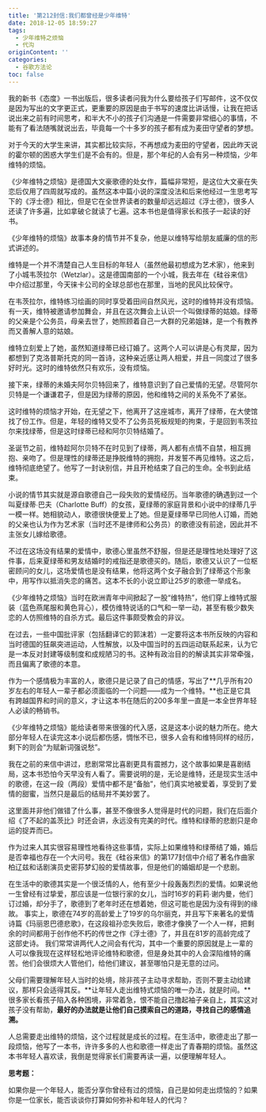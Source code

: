 ```yaml
---
title: '第212封信:我们都曾经是少年维特'
date: 2018-12-05 18:59:27
tags:
  - 少年维特之烦恼
  - 代沟
originContent: ''
categories:
  - 谷歌方法论
toc: false
---
```

我的新书《态度》一书出版后，很多读者问我为什么要给孩子们写邮件，这不仅仅是因为写出的文字更正式，更重要的原因是由于书写的速度比讲话慢，让我在把话说出来之前有时间思考，和半大不小的孩子们沟通是一件需要非常细心的事情，不能有了看法随嘴就说出去，毕竟每一个十多岁的孩子都有成为麦田守望者的梦想。

对于今天的大学生来讲，其实都比较实际，不再想成为麦田的守望者，因此昨天说的霍尔顿的困惑大学生们是不会有的。但是，那个年纪的人会有另一种烦恼，少年维特的烦恼。

《少年维特之烦恼》是德国大文豪歌德的处女作，篇幅非常短，是这位大文豪在失恋后仅用了四周就写成的。虽然这本中篇小说的深度没法和后来他经过一生思考写下的《浮士德》相比，但是它在全世界读者的数量却远远超过《浮士德》，很多人还读了许多遍，比如拿破仑就读了七遍。这本书也是值得家长和孩子一起读的好书。

《少年维特的烦恼》故事本身的情节并不复杂，他是以维特写给朋友威廉的信的形式讲述的。

维特是一个并不清楚自己人生目标的年轻人（虽然他最初想成为艺术家），他来到了小城韦茨拉尔（Wetzlar）。这是德国南部的一个小城，我去年在《硅谷来信》中介绍过那里，今天徕卡公司的全球总部也在那里，当地的民风比较保守。

在韦茨拉尔，维特练习绘画的同时享受着田间自然风光，这时的维特并没有烦恼。有一天，维特被邀请参加舞会，并且在这次舞会上认识一个叫做绿蒂的姑娘。绿蒂的父亲是个公务员，母亲去世了，她照顾着自己一大群的兄弟姐妹，是一个有教养而又善解人意的姑娘。

维特立刻爱上了她，虽然知道绿蒂已经订婚了。这两个人可以讲是心有灵犀，因为都想到了克洛普斯托克的同一首诗，这种亲近感让两人相爱，并且一同度过了很多好时光。这时的维特依然只有欢乐，没有烦恼。

接下来，绿蒂的未婚夫阿尔贝特回来了，维特意识到了自己爱情的无望。尽管阿尔贝特是一个谦谦君子，但是因为绿蒂的原因，他和维特之间的关系免不了紧张。

这时维特的烦恼才开始，在无望之下，他离开了这座城市，离开了绿蒂，在大使馆找了份工作。但是，年轻的维特又受不了公务员死板规矩的拘束，于是回到韦茨拉尔来找绿蒂，但是这时绿蒂已经和阿尔贝特结婚了。

圣诞节之前，维特趁阿尔贝特不在时见到了绿蒂，两人都有点情不自禁，相互拥抱、亲吻了。但是理性的绿蒂还是挣脱维特的拥抱，并发誓不再见维特。这之后，维特彻底绝望了。他写了一封诀别信，并且开枪结束了自己的生命。全书到此结束。

小说的情节其实就是源自歌德自己一段失败的爱情经历。当年歌德的确遇到过一个叫夏绿蒂∙巴夫（Charlotte Buff）的女孩，夏绿蒂的家庭背景和小说中的绿蒂几乎一模一样。她相貌动人，歌德很快便爱上了她。但是夏绿蒂早已同他人订婚，而她的父亲也认为作为艺术家（当时还不是律师和公务员）的歌德没有前途，因此并不主张女儿嫁给歌德。

不过在这场没有结果的爱情中，歌德心里虽然不舒服，但是还是理性地处理好了这件事，后来夏绿蒂和男友结婚时的戒指还是歌德买的。随后，歌德又认识了一位枢密顾问的女儿，这场爱情也是没有结果，他将这两个女子融合到了绿蒂这个形象中，用写作以抵消失恋的痛苦。这本不长的小说立即让25岁的歌德一举成名。

《少年维特之烦恼》当时在欧洲青年中间掀起了一股“维特热”，他们穿上维特式服装（蓝色燕尾服和黄色背心），模仿维特说话的口气和一举一动，甚至有极少数失恋的人仿照维特的自杀方式。最后这件事颇受教会的非议。

在过去，一些中国批评家（包括翻译它的郭沫若）一定要将这本书所反映的内容和当时德国的狂飙突进运动，人性解放，以及中国当时的五四运动联系起来，认为它是一本反对封建等级制度和成规陋习的书。这种有政治目的的解读其实非常牵强，而且偏离了歌德的本意。

作为一个感情极为丰富的人，歌德只是记录了自己的情感，写出了**几乎所有20岁左右的年轻人一辈子都必须面临的一个问题——成为一个维特。**也正是它具有跨越国界和时间的意义，才让这本书在随后的200多年里一直是一本全世界年轻人必读的畅销书。

《少年维特之烦恼》能给读者带来很强的代入感，这是这本小说的魅力所在。绝大部分年轻人在读完这本小说后都伤感，惆怅不已，很多人会有和维特同样的经历，剩下的则会“为赋新词强说愁”。

我在之前的来信中讲过，悲剧常常比喜剧更具有震撼力，这个故事如果是喜剧结局，这本书恐怕今天早没有人看了。需要说明的是，无论是维特，还是现实生活中的歌德，在这一段（两段）爱情中都不是“备胎”，他们真实地被爱着，享受到了爱情的甜蜜，当然只是最后的结局并不美妙罢了。

这里面并非他们做错了什么事，甚至不像很多人觉得是时代的问题，我们在后面介绍《了不起的盖茨比》时还会讲，永远没有完美的时代。维特和绿蒂的悲剧只是命运的捉弄而已。

作为过来人其实很容易理性地看待这些事情，实际上如果维特和绿蒂结了婚，婚后是否幸福也存在一个大问号。我在《硅谷来信》的第177封信中介绍了著名作曲家柏辽兹和话剧演员史密荪梦幻般的爱情故事，但是他们的婚姻却是一个悲剧。

在生活中的歌德其实是一个很泛情的人，他有至少十段轰轰烈烈的爱情。如果说他一生曾经有过挚爱，那应该是一位银行家的女儿，当时16岁的莉莉∙谢内曼，他们订过婚，却分手了，歌德到了老年时还在想着她，但这可能也是因为没有得到的缘故。
事实上，歌德在74岁的高龄爱上了19岁的乌尔丽克，并且写下来著名的爱情诗篇《玛丽恩巴德悲歌》，在这段祖孙恋失败后，歌德才像换了一个人一样，把剩余的时间都用于创作他不朽的传世之作《浮士德》了，并且在81岁的高龄完成了这部史诗。
我们常常讲两代人之间会有代沟，其中一个重要的原因就是上一辈的人可以像我现在这样轻松地评论维特和歌德，但是身处其中的人会深陷维特的痛苦。他们会很烦大人管他们，给他们建议，甚至哪怕只是无意的过问。

父母们需要理解年轻人当时的处境，除非孩子主动寻求帮助，否则不要主动给建议，那样只会适得其反。**让年轻人走出维特式烦恼的唯一办法，就是时间。**很多家长看孩子陷入各种困境，非常着急，恨不能自己撸起袖子亲自上，其实这对孩子没有帮助，**最好的办法就是让他们自己摸索自己的道路，寻找自己的感情追溯。**

人总需要走出维特的烦恼，这个过程就是成长的过程。在生活中，歌德走出了那一段烦恼，他写了一本书，许许多多的人也和歌德一样走出了青春期的烦恼。虽然这本书年轻人喜欢读，我倒是觉得家长们需要再读一遍，以便理解年轻人。

**思考题：**

如果你是一个年轻人，能否分享你曾经有过的烦恼，自己是如何走出烦恼的？如果你是一位家长，能否谈谈你打算如何弥补和年轻人的代沟？